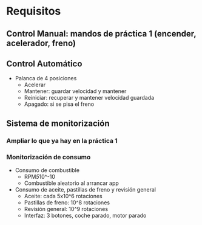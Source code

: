 # Requisitos

## Control Manual: mandos de práctica 1 (encender, acelerador, freno)
## Control Automático
* Palanca de 4 posiciones
    * Acelerar
    * Mantener: guardar velocidad y mantener
    * Reiniciar: recuperar y mantener velocidad guardada
    * Apagado: si se pisa el freno
## Sistema de monitorización
### Ampliar lo que ya hay en la práctica 1
### Monitorización de consumo
* Consumo de combustible
    * RPM*5*10^-10
    * Combustible aleatorio al arrancar app
* Consumo de aceite, pastillas de freno y revisión general
    * Aceite: cada 5x10^6 rotaciones
    * Pastillas de freno: 10^8 rotaciones
    * Revisión general: 10^9 rotaciones
    * Interfaz: 3 botones, coche parado, motor parado
    